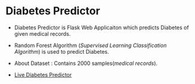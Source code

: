 # Diabetes Predictor

* Diabetes Predictor is Flask Web Applicaiton which predicts Diabetes of given medical records.

* Random Forest Algorithm (_Supervised Learning Classification Algorithm_) is used to predict Diabetes.

* About Dataset : Contains 2000 samples(_medical records_).

* [Live Diabetes Predictor](https://diabetes-predictor.herokuapp.com)
